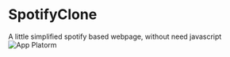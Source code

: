 # SpotifyClone
A little simplified spotify based webpage, without need javascript 
![App Platorm](https://i.imgur.com/0wT4G53.png)
